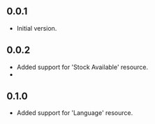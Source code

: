 ## 0.0.1

- Initial version.

## 0.0.2

- Added support for 'Stock Available' resource.
- 
## 0.1.0

- Added support for 'Language' resource.
